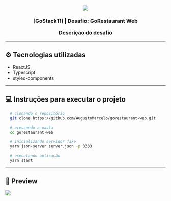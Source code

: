 <h1 align="center">
  <img src="https://user-images.githubusercontent.com/11545976/83309239-22b09c00-a1df-11ea-844a-505917f4859f.png">
</h1>

<h3 align="center">
  [GoStack11] | Desafio: GoRestaurant Web

  [Descrição do desafio](https://github.com/Rocketseat/bootcamp-gostack-desafios/tree/master/desafio-reactjs-crud)
</h3>

---

## ⚙ Tecnologias utilizadas

  - ReactJS
  - Typescript
  - styled-components

---


## 💻 Instruções para executar o projeto

```bash
  # clonando o repositório
  git clone https://github.com/AugustoMarcelo/gorestaurant-web.git

  # acessando a pasta
  cd gorestaurant-web

  # inicializando servidor fake
  yarn json-server server.json -p 3333

  # executando aplicação
  yarn start
```

---

## 📸 Preview

<img src="https://user-images.githubusercontent.com/11545976/83309805-9bfcbe80-a1e0-11ea-9b25-023cd4eb174c.gif">
